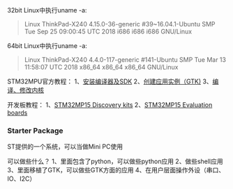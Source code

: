


32bit Linux中执行uname -a:
> Linux ThinkPad-X240 4.15.0-36-generic #39~16.04.1-Ubuntu SMP Tue Sep 25 09:00:45 UTC 2018 i686 i686 i686 GNU/Linux

64bit Linux中执行uname -a:
> Linux ThinkPad-X240 4.4.0-117-generic #141-Ubuntu SMP Tue Mar 13 11:58:07 UTC 2018 x86_64 x86_64 x86_64 GNU/Linux


STM32MPU官方教程：
1、[安装编译器及SDK](https://wiki.st.com/stm32mpu/wiki/Getting_started/STM32MP1_boards/STM32MP157x-EV1/Develop_on_Arm%C2%AE_Cortex%C2%AE-A7/Install_the_SDK)
2、[创建应用实例（GTK)](https://wiki.st.com/stm32mpu/wiki/Getting_started/STM32MP1_boards/STM32MP157x-EV1/Develop_on_Arm%C2%AE_Cortex%C2%AE-A7/Create_a_simple_hello-world_application)
3、[编译、修改内核](https://wiki.st.com/stm32mpu/wiki/Getting_started/STM32MP1_boards/STM32MP157x-EV1/Develop_on_Arm%C2%AE_Cortex%C2%AE-A7/Modify,_rebuild_and_reload_the_Linux%C2%AE_kernel)

开发板教程：
1、[STM32MP15 Discovery kits](https://wiki.st.com/stm32mpu/wiki/STM32MP15_Discovery_kits_-_Starter_Package)
2、[STM32MP15 Evaluation boards](https://wiki.st.com/stm32mpu/wiki/STM32MP15_Evaluation_boards_-_Starter_Package)



### Starter Package
ST提供的一个系统，可以当做Mini PC使用

可以做些什么？
1、里面包含了python，可以做些python应用
2、做些shell应用
3、里面移植了GTK，可以做些GTK方面的应用
4、在用户层面操作外设（串口、IO、I2C）